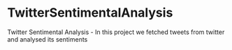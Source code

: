 # TwitterSentimentalAnalysis
Twitter Sentimental Analysis - In this project we fetched tweets from twitter and analysed its sentiments

